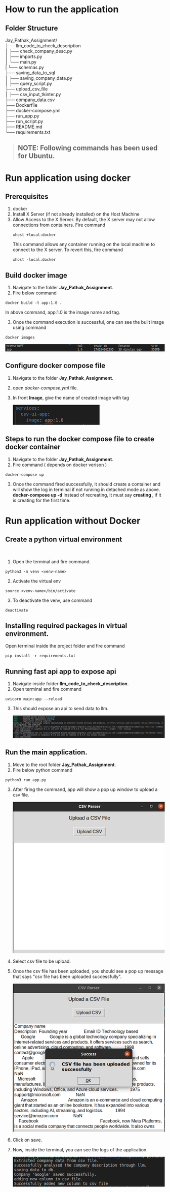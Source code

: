 # How to run the application

## Folder Structure

Jay_Pathak_Assignment/ <br />
├── llm_code_to_check_description <br />
│ ├── check_company_desc.py <br />
│ ├── imports.py <br />
│ └── main.py <br />
| └── schemas.py <br />
├── saving_data_to_sql <br />
│ ├── saving_company_data.py <br />
│ ├── query_script.py <br />
├── upload_csv_file<br />
│ ├── csv_input_tkinter.py <br />
├── company_data.csv <br />
├── Dockerfile <br />
├── docker-compose.yml <br />
├── run_app.py <br />
├── run_script.py <br />
├── README.md <br />
└── requirements.txt<br />

> ## NOTE: Following commands has been used for Ubuntu.

# Run application using docker

## Prerequisites

1. docker 
2. Install X Server (if not already installed) on the Host Machine
3. Allow Access to the X Server. By default, the X server may not allow connections from containers.
   Fire command 
   ```
   xhost +local:docker
   ```
   This command allows any container running on the local machine to connect to the X server. 
   To revert this, fire command 
   ```
   xhost -local:docker
   ```

## Build docker image

1. Navigate to the folder **Jay_Pathak_Assignment**.
2. Fire below command

```
docker build -t app:1.0 .
```
In above command, app:1.0 is the image name and tag.

3. Once the command execution is successful, one can see the built image using command
```
docker images
```

![docker image](./screenshots/pic-8.png)

## Configure docker compose file

1. Navigate to the folder **Jay_Pathak_Assignment**.
2. open *docker-compose.yml* file.
3. In front **Image**, give the name of created image with tag

    ![image name](./screenshots/pic-9.png)

## Steps to run the docker compose file to create docker container

1. Navigate to the folder **Jay_Pathak_Assignment**.
2. Fire command ( depends on docker verison )
```
docker-compose up
```
3. Once the command fired successfully, it should create a container and will show the log in terminal if not running in detached mode as above. **docker-compose up -d**
Instead of recreating, it must say **creating <conatiner-name>**, if it is creating for the first time.

# Run application without Docker

## Create a python virtual environment 
<br />

1. Open the terminal and fire command.
```
python3 -m venv <venv-name>
```
2. Activate the virtual env
```
source <venv-name>/bin/activate
```
3. To deactivate the venv, use command
```
deactivate
```

## Installing required packages in virtual environment.

Open terminal inside the project folder and fire command
```
pip install -r requirements.txt
```

## Running fast api app to expose api

1. Navigate inside folder **llm_code_to_check_description**.
2. Open terminal and fire command
```
uvicorn main:app --reload
```
3. This should expose an api to send data to llm.

    ![fast api output](./screenshots/pic-5.png)

## Run the main application.

1. Move to the root folder **Jay_Pathak_Assignment**.
2. Fire below python command
```
python3 run_app.py 
```
3. After firing the command, app will show a pop up window to upload a csv file.

    ![tkinter output](./screenshots/pic-2.png)

4. Select csv file to be upload.
5. Once the csv file has been uploaded, you should see a pop up message that says "csv file has been uploaded successfully".

    ![after file upload](./screenshots/pic-4.png)

6. Click on save.
7. Now, inside the terminal, you can see the logs of the application.

    ![script output](./screenshots/pic-1.png)


